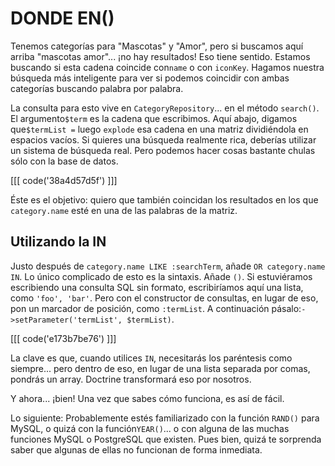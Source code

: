 # DONDE EN()

Tenemos categorías para "Mascotas" y "Amor", pero si buscamos aquí arriba "mascotas amor"... ¡no hay resultados! Eso tiene sentido. Estamos buscando si esta cadena coincide con`name` o con `iconKey`. Hagamos nuestra búsqueda más inteligente para ver si podemos coincidir con ambas categorías buscando palabra por palabra.

La consulta para esto vive en `CategoryRepository`... en el método `search()`. El argumento`$term` es la cadena que escribimos. Aquí abajo, digamos que`$termList =` luego `explode` esa cadena en una matriz dividiéndola en espacios vacíos. Si quieres una búsqueda realmente rica, deberías utilizar un sistema de búsqueda real. Pero podemos hacer cosas bastante chulas sólo con la base de datos.

[[[ code('38a4d57d5f') ]]]

Éste es el objetivo: quiero que también coincidan los resultados en los que `category.name` esté en una de las palabras de la matriz.

## Utilizando la IN

Justo después de `category.name LIKE :searchTerm`, añade `OR category.name IN`. Lo único complicado de esto es la sintaxis. Añade `()`. Si estuviéramos escribiendo una consulta SQL sin formato, escribiríamos aquí una lista, como `'foo', 'bar'`. Pero con el constructor de consultas, en lugar de eso, pon un marcador de posición, como `:termList`. A continuación pásalo:`->setParameter('termList', $termList)`.

[[[ code('e173b7be76') ]]]

La clave es que, cuando utilices `IN`, necesitarás los paréntesis como siempre... pero dentro de eso, en lugar de una lista separada por comas, pondrás un array. Doctrine transformará eso por nosotros.

Y ahora... ¡bien! Una vez que sabes cómo funciona, es así de fácil.

Lo siguiente: Probablemente estés familiarizado con la función `RAND()` para MySQL, o quizá con la función`YEAR()`... o con alguna de las muchas funciones MySQL o PostgreSQL que existen. Pues bien, quizá te sorprenda saber que algunas de ellas no funcionan de forma inmediata.
